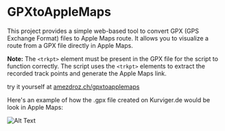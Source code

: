 # GPXtoAppleMaps

This project provides a simple web-based tool to convert GPX (GPS Exchange Format) files to Apple Maps route. It allows you to visualize a route from a GPX file directly in Apple Maps.

**Note:** The `<trkpt>` element must be present in the GPX file for the script to function correctly. The script uses the `<trkpt>` elements to extract the recorded track points and generate the Apple Maps link.

try it yourself at [amezdroz.ch/gpxtoapplemaps](https://amezdroz.ch/gpxtoapplemaps)

Here's an example of how the .gpx file created on Kurviger.de would be look in Apple Maps:

![Alt Text](https://github.com/ericamezdroz/GPXtoAppleMaps/assets/43185409/34571f6f-653f-4f8c-a7c9-d23afe085cfa)
